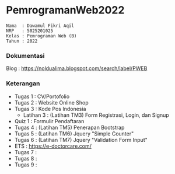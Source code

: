 # PemrogramanWeb2022
```
Nama  : Dawamul Fikri Aqil
NRP   : 5025201025
Kelas : Pemrograman Web (B)
Tahun : 2022
```

### Dokumentasi
Blog : https://noldualima.blogspot.com/search/label/PWEB

### Keterangan
- Tugas 1 : CV/Portofolio
- Tugas 2 : Website Online Shop
- Tugas 3 : Kode Pos Indonesia
  - Latihan 3 : (Latihan TM3) Form Registrasi, Login, dan Signup
- Quiz 1 : Formulir Pendaftaran
- Tugas 4 : (Latihan TM5) Penerapan Bootstrap
- Tugas 5 : (Latihan TM6) Jquery "Simple Counter"
- Tugas 6 : (Latihan TM7) Jquery "Validation Form Input"
- ETS : https://e-doctorcare.com/
- Tugas 7 : 
- Tugas 8 : 
- Tugas 9 : 

